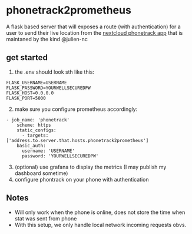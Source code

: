# phonetrack2prometheus
A flask based server that will exposes a route (with authentication) for a user to send their live location from the [nextcloud phonetrack app](https://github.com/julien-nc/phonetrack/tree/main) that is maintaned by the kind @julien-nc 
## get started
1. the .env should look sth like this:
```
FLASK_USERNAME=USERNAME
FLASK_PASSWORD=YOURWELLSECUREDPW
FLASK_HOST=0.0.0.0
FLASK_PORT=5000
```
2. make sure you configure prometheus accordingly:
```
- job_name: 'phonetrack'
    scheme: https
    static_configs:
      - targets: ['address.to.server.that.hosts.phonetrack2prometheus']
    basic_auth:
      username: 'USERNAME'
      password: 'YOURWELLSECUREDPW'

```
3. (optional) use grafana to display the metrics (I may publish my dashboard sometime)
4. configure phontrack on your phone with authentication 

## Notes
- Will only work when the phone is online, does not store the time when stat was sent from phone
- With this setup, we only handle local network incoming requests obvs.
